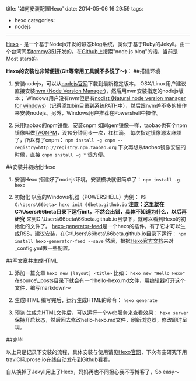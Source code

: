 title: '如何安装配置Hexo'
date: 2014-05-06 16:29:59
tags: 
- hexo
categories:
- nodejs
---
[Hexo](http://hexo.io/) - 是一个基于Nodejs开发的静态blog系统，类似于基于Ruby的Jekyll。由一个台湾同胞[tommy351](http://zespia.tw/)开发的。在[Github](https://github.com/tommy351/hexo)上搜索"node.js blog"的话，当前是Most stars的。

**Hexo的安装也非常便捷(Git等常用工具就不多说了～)：**
##搭建环境
<!-- more -->
1. 安装nodejs，可以从[nodejs官网](http://nodejs.org/)下载到最新稳定版本。
OSX/Linux用户建议直接安装[nvm (Node Version Manager)](https://github.com/creationix/nvm)，然后用nvm安装指定的nodejs版本；
Windows用户没有nvm但是有[nodist (Natural node version manager for windows)](https://github.com/marcelklehr/nodist)（记得添加bin目录到系统PATH中），然后跟nvm差不多的操作来安装nodejs。另外，Windows用户推荐在Powershell中操作。

2. 采用taobao的npm镜像，安装cnpm
如同gem镜像一样，taobao也有个npm镜像叫做[TAONPM](http://npm.taobao.org/)，没10分钟同步一次，杠杠滴。
每次指定镜像源太麻烦了，所以有了cnpm：
`npm install -g cnpm --registry=http://registry.npm.taobao.org`
下次再想从taobao镜像安装的时候，直接
`cnpm install -g *`
很方便。

##安装并初始化Hexo
1. 安装Hexo
搭建好了nodejs环境，安装模块就很简单了：
`npm install -g hexo`

2. 初始化
以我的Windows机器（POWERSHELL）为例：
`PS C:\Users\66beta> hexo init 66beta.github.io`
**注意：这里就在C:\Users\66beta目录下运行init，不然会出错，具体不知道为什么，以后再研究**
来到C:\Users\66beta\66beta.github.io目录下，就可以看到Hexo的初始化的文件了。
[hexo-generator-feed](https://github.com/hexojs/hexo-generator-feed)是一个hexo的插件，有了它才可以生成RSS，建议安装，在C:\Users\66beta\66beta.github.io目录下运行：
`npm install hexo-generator-feed --save`
然后，根据[Hexo官方文档](http://hexo.io/docs/configuration.html)来对_config.yml做一些配置。

##写文章并生成HTML
1. 添加一篇文章
`hexo new [layout] <title>`
比如：
`hexo new "Hello Hexo"`
在source\\_posts目录下就会有一个hello-hexo.md文件，用编辑器打开这个文件，编写markdown～

2. 生成HTML
编写完后，运行生成HTML的命令：
`hexo generate`

3. 预览
生成完HTML文件后，可以运行一个web服务来查看效果：
`hexo server`
保持开启状态，然后回去修改hello-hexo.md文件，刷新浏览器，修改即时呈现。

##完毕

以上只是记录下安装的流程，具体安装与使用请见[Hexo官网](http://hexo.io/)，下次有空研究下用traviCI和prose.io在线自动发布到Github看看。

自从换掉了Jekyll用上了Hexo，妈妈再也不同担心我不写博客了，So easy～



